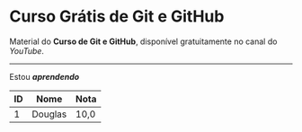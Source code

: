 # Curso Grátis de Git e GitHub
Material do **Curso de Git e GitHub**, disponível gratuitamente no canal do *YouTube*.
***

Estou __*aprendendo*__

ID | Nome | Nota
---|---|---
1 | Douglas | 10,0
